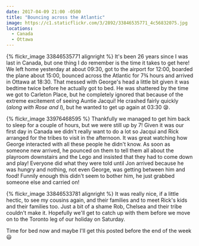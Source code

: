 ```yaml
---
date: 2017-04-09 21:00 -0500
title: "Bouncing across the Atlantic"
image: https://c1.staticflickr.com/3/2892/33846535771_4c56832075.jpg
locations: 
  - Canada
  - Ottawa
---
```


{% flickr_image 33846535771 alignright %}
It's been 26 years since I was last in Canada, but one thing I do remember is
the time it takes to get here! We left home yesterday at about 09:30, got to the
airport for 12:00, boarded the plane about 15:00, bounced across the Atlantic
for 7&frac34; hours and arrived in Ottawa at 18:30. That messed with George's 
head a little bit given it was bedtime twice before he actually got to bed. He
was shattered by the time we got to Carleton Place, but he completely ignored 
that because of the extreme excitement of seeing Auntie Jacqui! He crashed 
fairly quickly (_along with Rose and I_), but he wanted to get up again at 03:30
:sleepy:.

{% flickr_image 33976468595 %}
Thankfully we managed to get him back to sleep for a couple of hours, but we
were still up by 7! Given it was our first day in Canada we didn't really want
to do a lot so Jacqui and Rick arranged for the tribes to visit in the 
afternoon. It was great watching how George interacted with all these people he 
didn't know. As soon as someone new arrived, he pounced on them to tell them all
about the playroom downstairs and the Lego and insisted that they had to come 
down and play! Everyone did what they were told until Jon arrived because he was 
hungry and nothing, not even George, was getting between him and food! Funnily 
enough this didn't seem to bother him, he just grabbed someone else and carried 
on!

{% flickr_image 33846533781 alignright %}
It was really nice, if a little hectic, to see my cousins again, and their families and to meet Rick's kids and their families too. Just a bit of a shame Rob, Chelsea and their tribe couldn't make it. Hopefully we'll get to catch up with them before we move on to the Toronto leg of our holiday on Saturday. 

Time for bed now and maybe I'll get this posted before the end of the week :smiley: